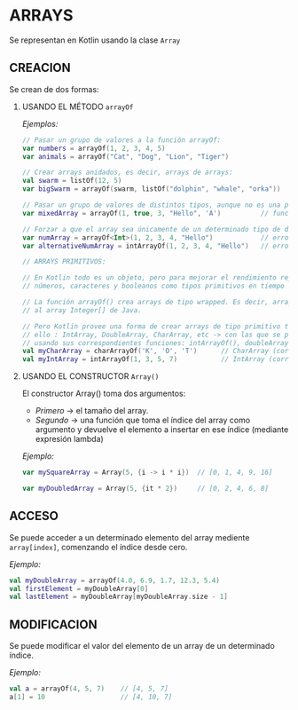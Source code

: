 
# ARRAYS

Se representan en Kotlin usando la clase `Array`

## CREACION

Se crean de dos formas:

1. USANDO EL MÉTODO `arrayOf`

    *Ejemplos:*

    ```kotlin
    // Pasar un grupo de valores a la función arrayOf:
    var numbers = arrayOf(1, 2, 3, 4, 5)
    var animals = arrayOf("Cat", "Dog", "Lion", "Tiger")

    // Crear arrays anidados, es decir, arrays de arrays:
    val swarm = listOf(12, 5)
    var bigSwarm = arrayOf(swarm, listOf("dolphin", "whale", "orka"))  //  [[12, 5], ["dolphin", "whale", "orka"]]

    // Pasar un grupo de valores de distintos tipos, aunque no es una práctica recomendada:
    var mixedArray = arrayOf(1, true, 3, "Hello", 'A')	        // funciona y crea un array de objetos

    // Forzar a que el array sea únicamente de un determinado tipo de dato tipando el array:
    var numArray = arrayOf<Int>(1, 2, 3, 4, "Hello")            // error de compilación
    var alternativeNumArray = intArrayOf(1, 2, 3, 4, "Hello")   // error de compilación

    // ARRAYS PRIMITIVOS:

    // En Kotlin todo es un objeto, pero para mejorar el rendimiento representa algunos de los tipos básicos como
    // números, caracteres y booleanos como tipos primitivos en tiempo de ejecución.

    // La función arrayOf() crea arrays de tipo wrapped. Es decir, arrayOf(1, 2, 3) corresponde
    // al array Integer[] de Java.

    // Pero Kotlin provee una forma de crear arrays de tipo primitivo también. Contiene clases especiales para
    // ello : IntArray, DoubleArray, CharArray, etc -> con las que se pueden crear arrays de tipos primitivos
    // usando sus correspondientes funciones: intArrayOf(), doubleArrayOf(), charArrayOf(), etc.
    val myCharArray = charArrayOf('K', 'O', 'T')      // CharArray (corresponde a Java 'char[]')
    val myIntArray = intArrayOf(1, 3, 5, 7)		      // IntArray (corresponde a Java 'int[]')
    ```

2. USANDO EL CONSTRUCTOR `Array()`

    El constructor Array() toma dos argumentos:

    - *Primero* &rarr; el tamaño del array.
    - *Segundo* &rarr; una función que toma el índice del array como argumento y devuelve el elemento a insertar en
    ese índice (mediante expresión lambda)

    *Ejemplo:*

    ```kotlin
    var mySquareArray = Array(5, {i -> i * i})	// [0, 1, 4, 9, 16]

    var myDoubledArray = Array(5, {it * 2})	    // [0, 2, 4, 6, 8]
    ```



## ACCESO

Se puede acceder a un determinado elemento del array mediente `array[index]`, comenzando el índice desde
cero.

*Ejemplo:*

```kotlin
val myDoubleArray = arrayOf(4.0, 6.9, 1.7, 12.3, 5.4)
val firstElement = myDoubleArray[0]
val lastElement = myDoubleArray[myDoubleArray.size - 1]
```

## MODIFICACION

Se puede modificar el valor del elemento de un array de un determinado índice.

*Ejemplo:*

```kotlin
val a = arrayOf(4, 5, 7)    // [4, 5, 7]
a[1] = 10		            // [4, 10, 7]
```
